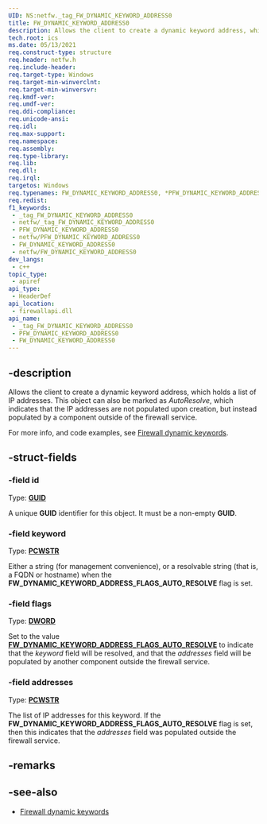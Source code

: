 ```yaml
---
UID: NS:netfw._tag_FW_DYNAMIC_KEYWORD_ADDRESS0
title: FW_DYNAMIC_KEYWORD_ADDRESS0
description: Allows the client to create a dynamic keyword address, which holds a list of IP addresses.
tech.root: ics
ms.date: 05/13/2021
req.construct-type: structure
req.header: netfw.h
req.include-header: 
req.target-type: Windows
req.target-min-winverclnt: 
req.target-min-winversvr: 
req.kmdf-ver: 
req.umdf-ver: 
req.ddi-compliance: 
req.unicode-ansi: 
req.idl: 
req.max-support: 
req.namespace: 
req.assembly: 
req.type-library: 
req.lib: 
req.dll: 
req.irql: 
targetos: Windows
req.typenames: FW_DYNAMIC_KEYWORD_ADDRESS0, *PFW_DYNAMIC_KEYWORD_ADDRESS0
req.redist: 
f1_keywords:
 - _tag_FW_DYNAMIC_KEYWORD_ADDRESS0
 - netfw/_tag_FW_DYNAMIC_KEYWORD_ADDRESS0
 - PFW_DYNAMIC_KEYWORD_ADDRESS0
 - netfw/PFW_DYNAMIC_KEYWORD_ADDRESS0
 - FW_DYNAMIC_KEYWORD_ADDRESS0
 - netfw/FW_DYNAMIC_KEYWORD_ADDRESS0
dev_langs:
 - c++
topic_type:
 - apiref
api_type:
 - HeaderDef
api_location:
 - firewallapi.dll
api_name:
 - _tag_FW_DYNAMIC_KEYWORD_ADDRESS0
 - PFW_DYNAMIC_KEYWORD_ADDRESS0
 - FW_DYNAMIC_KEYWORD_ADDRESS0
---
```


## -description

Allows the client to create a dynamic keyword address, which holds a list of IP addresses. This object can also be marked as *AutoResolve*, which indicates that the IP addresses are not populated upon creation, but instead populated by a component outside of the firewall service.

For more info, and code examples, see [Firewall dynamic keywords](/windows/win32/ics/firewall-dynamic-keywords).

## -struct-fields

### -field id

Type: **[GUID](/windows/win32/api/guiddef/ns-guiddef-guid)**

A unique **GUID** identifier for this object. It must be a non-empty **GUID**.

### -field keyword

Type: **[PCWSTR](/windows/win32/api/guiddef/ns-guiddef-guid)**

Either a string (for management convenience), or a resolvable string (that is, a FQDN or hostname) when the **FW_DYNAMIC_KEYWORD_ADDRESS_FLAGS_AUTO_RESOLVE** flag is set.

### -field flags

Type: **[DWORD](/windows/win32/api/guiddef/ns-guiddef-guid)**

Set to the value [**FW_DYNAMIC_KEYWORD_ADDRESS_FLAGS_AUTO_RESOLVE**](/windows/win32/api/netfw/ne-netfw-fw_dynamic_keyword_address_flags) to indicate that the *keyword* field will be resolved, and that the *addresses* field will be populated by another component outside the firewall service.

### -field addresses

Type: **[PCWSTR](/windows/win32/api/guiddef/ns-guiddef-guid)**

The list of IP addresses for this keyword. If the **FW_DYNAMIC_KEYWORD_ADDRESS_FLAGS_AUTO_RESOLVE** flag is set, then this indicates that the *addresses* field was populated outside the firewall service.

## -remarks

## -see-also

* [Firewall dynamic keywords](/windows/win32/ics/firewall-dynamic-keywords)
